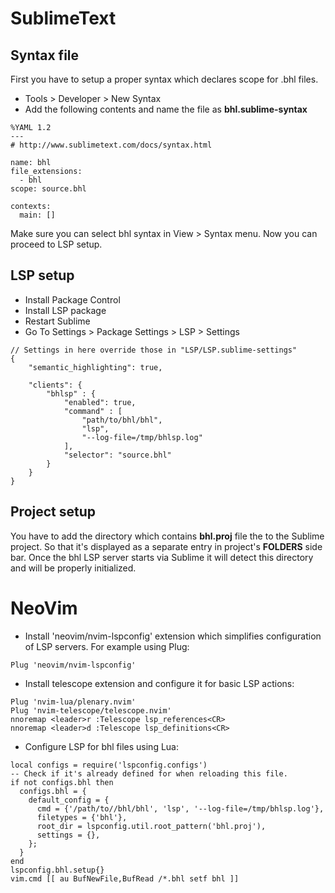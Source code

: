 # SublimeText

## Syntax file

First you have to setup a proper syntax which declares scope for .bhl files. 

* Tools > Developer > New Syntax 
* Add the following contents and name the file as **bhl.sublime-syntax**

```
%YAML 1.2
---
# http://www.sublimetext.com/docs/syntax.html

name: bhl
file_extensions:
  - bhl
scope: source.bhl

contexts:
  main: []
```

Make sure you can select bhl syntax in View > Syntax menu. Now you can proceed to LSP setup.

## LSP setup

* Install Package Control
* Install LSP package
* Restart Sublime
* Go To Settings > Package Settings > LSP > Settings

```
// Settings in here override those in "LSP/LSP.sublime-settings"
{
	"semantic_highlighting": true,

	"clients": {
		"bhlsp" : {
			"enabled": true,
			"command" : [
				"path/to/bhl/bhl",
				"lsp",
				"--log-file=/tmp/bhlsp.log"
			],
			"selector": "source.bhl"
		}
	}
}
```

## Project setup

You have to add the directory which contains **bhl.proj** file the to the Sublime project. So that it's
displayed as a separate entry in project's **FOLDERS** side bar.
Once the bhl LSP server starts via Sublime it will detect this directory and will be properly initialized.

# NeoVim

* Install 'neovim/nvim-lspconfig' extension which simplifies configuration of LSP servers. For example 
using Plug:

```
Plug 'neovim/nvim-lspconfig'
```

* Install telescope extension and configure it for basic LSP actions:

```
Plug 'nvim-lua/plenary.nvim' 
Plug 'nvim-telescope/telescope.nvim' 
nnoremap <leader>r :Telescope lsp_references<CR>
nnoremap <leader>d :Telescope lsp_definitions<CR>
```

* Configure LSP for bhl files using Lua:

```
local configs = require('lspconfig.configs')
-- Check if it's already defined for when reloading this file.
if not configs.bhl then
  configs.bhl = {
    default_config = {
      cmd = {'/path/to//bhl/bhl', 'lsp', '--log-file=/tmp/bhlsp.log'},
      filetypes = {'bhl'},
      root_dir = lspconfig.util.root_pattern('bhl.proj'),
      settings = {},
    };
  }
end
lspconfig.bhl.setup{}
vim.cmd [[ au BufNewFile,BufRead /*.bhl setf bhl ]]
```

